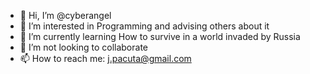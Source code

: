 - 👋 Hi, I’m @cyberangel
- 👀 I’m interested in Programming and advising others about it
- 🌱 I’m currently learning How to survive in a world invaded by Russia
- 💞️ I’m not looking to collaborate
- 📫 How to reach me: j.pacuta@gmail.com

<!---
cyberangel/cyberangel is a ✨ special ✨ repository because its `README.md` (this file) appears on your GitHub profile.
You can click the Preview link to take a look at your changes.
--->
